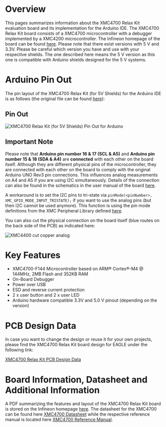 # Overview
This pages summarizes information about the XMC4700 Relax Kit evaluation board and its implementation for the Arduino IDE. The XMC4700 Relax Kit board consists of a XMC4700 microcontroller with a debugger implemented by a XMC4200 microcontroller. The Infineon homepage of the board can be found [here](https://www.infineon.com/cms/en/product/evaluation-boards/KIT_XMC47_RELAX_5V_AD_V1/productType.html?productType=5546d46250cc1fdf0150f6a27dbf6e8a).
Please note that there exist versions with 5 V and 3.3V. Please be careful which version you have and use with your respective shields. The one described here means the 5 V version as this one is compatible with Arduino shields designed for the 5 V systems.

# Arduino Pin Out
The pin layout of the XMC4700 Relax Kit (for 5V Shields) for the Arduino IDE is as follows (the original file can be found [here](https://github.com/Infineon/Assets/blob/master/Pictures/XMC%204700_RelaxKit_5VShields_PO.jpg)):

## Pin Out

![XMC4700 Relax Kit (for 5V Shields) Pin Out for Arduino](https://github.com/Infineon/Assets/blob/master/Pictures/XMC%204700_RelaxKit_5VShields_PO.jpg)

## Important Note

Please note that **Arduino pin number 16 & 17 (SCL & A5)** and **Arduino pin number 15 & 18 (SDA & A4)** are **connected** with each other on the board itself. 
Although they are different physical pins of the microcontroller, they are connected with each other on the board to comply with the original Arduino UNO Rev3 pin connections. This influences analog measurements on A4 and A5 if you are using I2C simultaneously.
Details of the connection can also be found in the schematics in the user manual of the board [here](https://www.infineon.com/dgdl/Infineon-XMC4400_Platform2Go-UserManual-v01_00-EN.pdf?fileId=5546d4626f229553016f8fc159482c94).

A workaround is to set the I2C pins to tri-state via `pinMode(<pinNumber>, XMC_GPIO_MODE_INPUT_TRISTATE);` if you want to use the analog pins (but then I2C cannot be used anymore). This function is using the pin mode definitions from the XMC Peripheral Library defined [here](https://github.com/Infineon/XMC-for-Arduino/blob/0dcbd5822cb59d12a7bdae776d307fae9c607ed7/cores/xmc_lib/XMCLib/inc/xmc4_gpio.h#L206).

You can also cut the physical connection on the board itself (blue routes on the back side of the PCB) as indicated here:

![XMC4400 cut copper analog](https://user-images.githubusercontent.com/26908977/96910232-7332d980-149f-11eb-81ec-2b5c23b01372.png)

# Key Features
* XMC4700-F144 Microcontroller based on ARM® Cortex®-M4 @ 144MHz, 2MB Flash and 352KB RAM
* On-Board Debugger
* Power over USB
* ESD and reverse current protection
* 2 x user button and 2 x user LED
* Arduino hardware compatible 3.3V and 5.0 V pinout (depending on the version)

# PCB Design Data
In case you want to change the design or reuse it for your own projects, please find the XMC4700 Relax Kit board design for EAGLE under the following link:

[XMC4700 Relax Kit PCB Design Data](https://www.infineon.com/dgdl/Infineon-PCB+Footprints+and+Symbols+-+XMC4700-XMC4800+-+Source+Eagle+-+Relax+Kit+Series-PCB-v01_00-EN.zip?fileId=5546d46250cc1fdf015139c2d2f32016)

# Board Information, Datasheet and Additional Information
A PDF summarizing the features and layout of the XMC4700 Relax Kit board is stored on the Infineon homepage [here](https://www.infineon.com/dgdl/Infineon-Board_User_Manual_XMC4700_XMC4800_Relax_Kit_Series-UM-v01_02-EN.pdf?fileId=5546d46250cc1fdf01513f8e052d07fc).
The datasheet for the XMC4700 can be found here [XMC4700 Datasheet](https://www.infineon.com/dgdl/Infineon-XMC4700-XMC4800-DS-v01_00-EN.pdf?fileId=5546d462518ffd850151908ea8db00b3) while the respective reference manual is located here [XMC4700 Reference Manual](https://www.infineon.com/dgdl/Infineon-ReferenceManual_XMC4700_XMC4800-UM-v01_03-EN.pdf?fileId=5546d462518ffd850151904eb90c0044).

